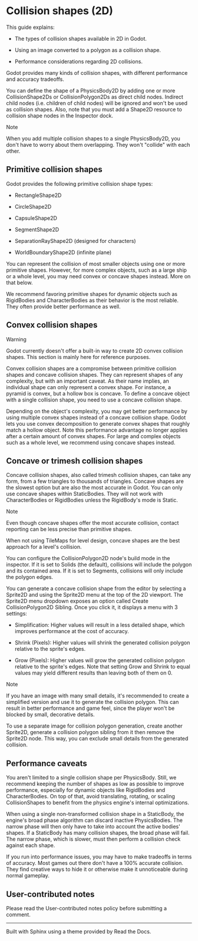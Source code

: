 # Collision shapes (2D)

This guide explains:

  * The types of collision shapes available in 2D in Godot.

  * Using an image converted to a polygon as a collision shape.

  * Performance considerations regarding 2D collisions.

Godot provides many kinds of collision shapes, with different performance and
accuracy tradeoffs.

You can define the shape of a PhysicsBody2D by adding one or more
CollisionShape2Ds or CollisionPolygon2Ds as direct child nodes. Indirect child
nodes (i.e. children of child nodes) will be ignored and won't be used as
collision shapes. Also, note that you must add a Shape2D resource to collision
shape nodes in the Inspector dock.

Note

When you add multiple collision shapes to a single PhysicsBody2D, you don't
have to worry about them overlapping. They won't "collide" with each other.

## Primitive collision shapes

Godot provides the following primitive collision shape types:

  * RectangleShape2D

  * CircleShape2D

  * CapsuleShape2D

  * SegmentShape2D

  * SeparationRayShape2D (designed for characters)

  * WorldBoundaryShape2D (infinite plane)

You can represent the collision of most smaller objects using one or more
primitive shapes. However, for more complex objects, such as a large ship or a
whole level, you may need convex or concave shapes instead. More on that
below.

We recommend favoring primitive shapes for dynamic objects such as RigidBodies
and CharacterBodies as their behavior is the most reliable. They often provide
better performance as well.

## Convex collision shapes

Warning

Godot currently doesn't offer a built-in way to create 2D convex collision
shapes. This section is mainly here for reference purposes.

Convex collision shapes are a compromise between primitive collision shapes
and concave collision shapes. They can represent shapes of any complexity, but
with an important caveat. As their name implies, an individual shape can only
represent a convex shape. For instance, a pyramid is convex, but a hollow box
is concave. To define a concave object with a single collision shape, you need
to use a concave collision shape.

Depending on the object's complexity, you may get better performance by using
multiple convex shapes instead of a concave collision shape. Godot lets you
use convex decomposition to generate convex shapes that roughly match a hollow
object. Note this performance advantage no longer applies after a certain
amount of convex shapes. For large and complex objects such as a whole level,
we recommend using concave shapes instead.

## Concave or trimesh collision shapes

Concave collision shapes, also called trimesh collision shapes, can take any
form, from a few triangles to thousands of triangles. Concave shapes are the
slowest option but are also the most accurate in Godot. You can only use
concave shapes within StaticBodies. They will not work with CharacterBodies or
RigidBodies unless the RigidBody's mode is Static.

Note

Even though concave shapes offer the most accurate collision, contact
reporting can be less precise than primitive shapes.

When not using TileMaps for level design, concave shapes are the best approach
for a level's collision.

You can configure the CollisionPolygon2D node's build mode in the inspector.
If it is set to Solids (the default), collisions will include the polygon and
its contained area. If it is set to Segments, collisions will only include the
polygon edges.

You can generate a concave collision shape from the editor by selecting a
Sprite2D and using the Sprite2D menu at the top of the 2D viewport. The
Sprite2D menu dropdown exposes an option called Create CollisionPolygon2D
Sibling. Once you click it, it displays a menu with 3 settings:

  * Simplification: Higher values will result in a less detailed shape, which improves performance at the cost of accuracy.

  * Shrink (Pixels): Higher values will shrink the generated collision polygon relative to the sprite's edges.

  * Grow (Pixels): Higher values will grow the generated collision polygon relative to the sprite's edges. Note that setting Grow and Shrink to equal values may yield different results than leaving both of them on 0.

Note

If you have an image with many small details, it's recommended to create a
simplified version and use it to generate the collision polygon. This can
result in better performance and game feel, since the player won't be blocked
by small, decorative details.

To use a separate image for collision polygon generation, create another
Sprite2D, generate a collision polygon sibling from it then remove the
Sprite2D node. This way, you can exclude small details from the generated
collision.

## Performance caveats

You aren't limited to a single collision shape per PhysicsBody. Still, we
recommend keeping the number of shapes as low as possible to improve
performance, especially for dynamic objects like RigidBodies and
CharacterBodies. On top of that, avoid translating, rotating, or scaling
CollisionShapes to benefit from the physics engine's internal optimizations.

When using a single non-transformed collision shape in a StaticBody, the
engine's broad phase algorithm can discard inactive PhysicsBodies. The narrow
phase will then only have to take into account the active bodies' shapes. If a
StaticBody has many collision shapes, the broad phase will fail. The narrow
phase, which is slower, must then perform a collision check against each
shape.

If you run into performance issues, you may have to make tradeoffs in terms of
accuracy. Most games out there don't have a 100% accurate collision. They find
creative ways to hide it or otherwise make it unnoticeable during normal
gameplay.

## User-contributed notes

Please read the User-contributed notes policy before submitting a comment.

* * *

Built with Sphinx using a theme provided by Read the Docs.

